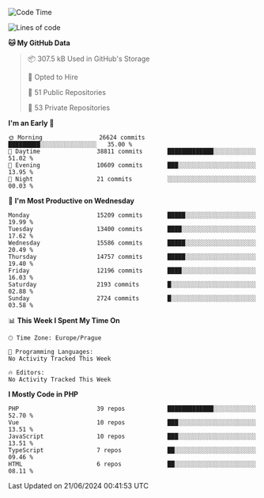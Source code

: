 <!--START_SECTION:waka-->
![Code Time](http://img.shields.io/badge/Code%20Time-1%2C583%20hrs%2058%20mins-blue)

![Lines of code](https://img.shields.io/badge/From%20Hello%20World%20I%27ve%20Written-24.1%20million%20lines%20of%20code-blue)

**🐱 My GitHub Data** 

> 📦 307.5 kB Used in GitHub's Storage 
 > 
> 💼 Opted to Hire
 > 
> 📜 51 Public Repositories 
 > 
> 🔑 53 Private Repositories 
 > 
**I'm an Early 🐤** 

```text
🌞 Morning                26624 commits       █████████░░░░░░░░░░░░░░░░   35.00 % 
🌆 Daytime                38811 commits       █████████████░░░░░░░░░░░░   51.02 % 
🌃 Evening                10609 commits       ███░░░░░░░░░░░░░░░░░░░░░░   13.95 % 
🌙 Night                  21 commits          ░░░░░░░░░░░░░░░░░░░░░░░░░   00.03 % 
```
📅 **I'm Most Productive on Wednesday** 

```text
Monday                   15209 commits       █████░░░░░░░░░░░░░░░░░░░░   19.99 % 
Tuesday                  13400 commits       ████░░░░░░░░░░░░░░░░░░░░░   17.62 % 
Wednesday                15586 commits       █████░░░░░░░░░░░░░░░░░░░░   20.49 % 
Thursday                 14757 commits       █████░░░░░░░░░░░░░░░░░░░░   19.40 % 
Friday                   12196 commits       ████░░░░░░░░░░░░░░░░░░░░░   16.03 % 
Saturday                 2193 commits        █░░░░░░░░░░░░░░░░░░░░░░░░   02.88 % 
Sunday                   2724 commits        █░░░░░░░░░░░░░░░░░░░░░░░░   03.58 % 
```


📊 **This Week I Spent My Time On** 

```text
🕑︎ Time Zone: Europe/Prague

💬 Programming Languages: 
No Activity Tracked This Week

🔥 Editors: 
No Activity Tracked This Week
```

**I Mostly Code in PHP** 

```text
PHP                      39 repos            █████████████░░░░░░░░░░░░   52.70 % 
Vue                      10 repos            ███░░░░░░░░░░░░░░░░░░░░░░   13.51 % 
JavaScript               10 repos            ███░░░░░░░░░░░░░░░░░░░░░░   13.51 % 
TypeScript               7 repos             ██░░░░░░░░░░░░░░░░░░░░░░░   09.46 % 
HTML                     6 repos             ██░░░░░░░░░░░░░░░░░░░░░░░   08.11 % 
```




 Last Updated on 21/06/2024 00:41:53 UTC
<!--END_SECTION:waka-->
<!--
**AlexKratky/AlexKratky** is a ✨ _special_ ✨ repository because its `README.md` (this file) appears on your GitHub profile.

Here are some ideas to get you started:

- 🔭 I’m currently working on ...
- 🌱 I’m currently learning ...
- 👯 I’m looking to collaborate on ...
- 🤔 I’m looking for help with ...
- 💬 Ask me about ...
- 📫 How to reach me: ...
- 😄 Pronouns: ...
- ⚡ Fun fact: ...
-->
